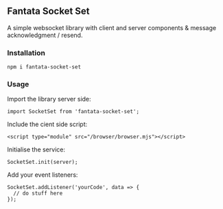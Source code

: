 ## Fantata Socket Set
A simple websocket library with client and server components & message acknowledgment / resend.

### Installation
```
npm i fantata-socket-set
```

### Usage
Import the library server side:
```
import SocketSet from 'fantata-socket-set';
```

Include the cient side script:
```
<script type="module" src="/browser/browser.mjs"></script>
```

Initialise the service:
```
SocketSet.init(server);
```

Add your event listeners:
```
SocketSet.addListener('yourCode', data => {
  // do stuff here
});
```